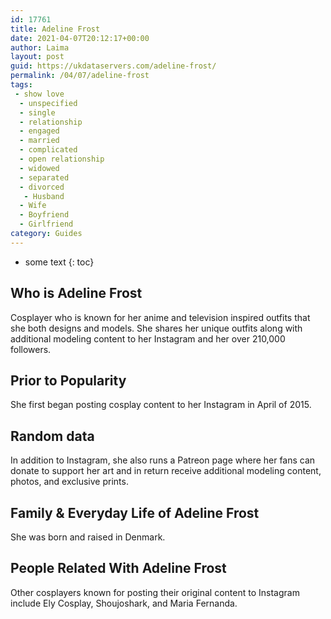 ```yaml
---
id: 17761
title: Adeline Frost
date: 2021-04-07T20:12:17+00:00
author: Laima
layout: post
guid: https://ukdataservers.com/adeline-frost/
permalink: /04/07/adeline-frost
tags:
 - show love
  - unspecified
  - single
  - relationship
  - engaged
  - married
  - complicated
  - open relationship
  - widowed
  - separated
  - divorced
   - Husband
  - Wife
  - Boyfriend
  - Girlfriend
category: Guides
---
```


* some text
{: toc}


## Who is Adeline Frost
                  
                  
                  
Cosplayer who is known for her anime and television inspired outfits that she both designs and models. She shares her unique outfits along with additional modeling content to her Instagram and her over 210,000 followers. 
                  
              
            
              
            
                
                
                
## Prior to Popularity
                  
                  
                  
She first began posting cosplay content to her Instagram in April of 2015. 
                  
              
            
              
            
                
                
                
## Random data
                  
                  
                  
In addition to Instagram, she also runs a Patreon page where her fans can donate to support her art and in return receive additional modeling content, photos, and exclusive prints. 
                  
              
            
              
            
                
                
                
## Family & Everyday Life of Adeline Frost
                  
                  
                  
She was born and raised in Denmark. 
                  
              
            
              
            
                
                
                
## People Related With Adeline Frost
                  
                  
                  
Other cosplayers known for posting their original content to Instagram include Ely Cosplay, Shoujoshark, and Maria Fernanda. 
                  
              
            
              
            
                
              
            
              
              
            
            
              
            
          
          
          